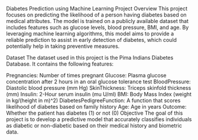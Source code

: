 Diabetes Prediction using Machine Learning
Project Overview
This project focuses on predicting the likelihood of a person having diabetes based on medical attributes. The model is trained on a publicly available dataset that includes features such as glucose levels, blood pressure, BMI, and age. By leveraging machine learning algorithms, this model aims to provide a reliable prediction to assist in early detection of diabetes, which could potentially help in taking preventive measures.

Dataset
The dataset used in this project is the Pima Indians Diabetes Database. It contains the following features:

Pregnancies: Number of times pregnant
Glucose: Plasma glucose concentration after 2 hours in an oral glucose tolerance test
BloodPressure: Diastolic blood pressure (mm Hg)
SkinThickness: Triceps skinfold thickness (mm)
Insulin: 2-Hour serum insulin (mu U/ml)
BMI: Body Mass Index (weight in kg/(height in m)^2)
DiabetesPedigreeFunction: A function that scores likelihood of diabetes based on family history
Age: Age in years
Outcome: Whether the patient has diabetes (1) or not (0)
Objective
The goal of this project is to develop a predictive model that accurately classifies individuals as diabetic or non-diabetic based on their medical history and biometric data.

